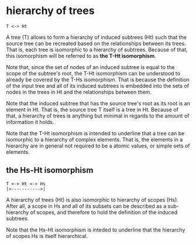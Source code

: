 
# hierarchy of trees

```
T <-> Ht
```

A tree (T) allows to form a hierarchy of induced subtrees (Ht) such that the
source tree can be recreated based on the relationships between its trees.
That is, each tree is isomorphic to a hierarchy of subtrees. Because of that,
this isomorphism will be referred to as **the T-Ht isomorphism**.

Note that, since the set of nodes of an induced subtree is equal to the scope
of the subtree's root, the T-Ht isomorphism can be understood to already be
covered by the T-Hs isomorphism. That is because the definition of the input
tree and all of its induced subtrees is embedded into the sets of nodes in
the trees in Ht and the relationships between them.

Note that the induced subtree that has the source tree's root as its root is
an element in Ht. That is, the source tree T itself is a tree in Ht. Because
of that, a hierarchy of trees is anything but minimal in regards to the amount
of information it holds.

Note that the T-Ht isomorphism is intended to underline that a tree can be
isomorphic to a hierarchy of complex elements. That is, the elements in a
hierarchy are in general not required to be a atomic values, or simple sets
of elements.

## the Hs-Ht isomorphism

```
T <-> Ht <-> Hs
|<----------->|
```

A hierarchy of trees (Ht) is also isomorphic to hierarchy of scopes (Hs). After
all, a scope in Hs and all of its subsets can be described as a sub-hierarchy
of scopes, and therefore to hold the definition of the induced subtrees.

Note that the Hs-Ht isomorphism is inteded to underline that the hierarchy of
scopes Hs is itself hierarchical.
